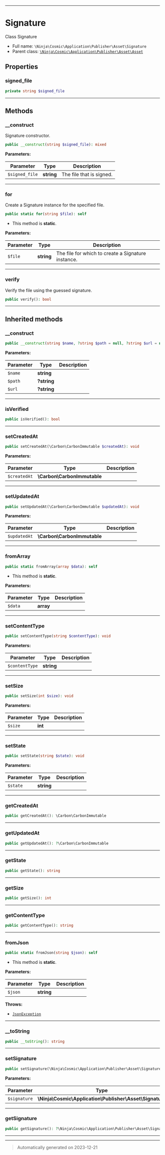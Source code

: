 ***

# Signature

Class Signature



* Full name: `\Ninja\Cosmic\Application\Publisher\Asset\Signature`
* Parent class: [`\Ninja\Cosmic\Application\Publisher\Asset\Asset`](./Asset.md)



## Properties


### signed_file



```php
private string $signed_file
```






***

## Methods


### __construct

Signature constructor.

```php
public __construct(string $signed_file): mixed
```








**Parameters:**

| Parameter | Type | Description |
|-----------|------|-------------|
| `$signed_file` | **string** | The file that is signed. |





***

### for

Create a Signature instance for the specified file.

```php
public static for(string $file): self
```



* This method is **static**.




**Parameters:**

| Parameter | Type | Description |
|-----------|------|-------------|
| `$file` | **string** | The file for which to create a Signature instance. |





***

### verify

Verify the file using the guessed signature.

```php
public verify(): bool
```












***


## Inherited methods


### __construct



```php
public __construct(string $name, ?string $path = null, ?string $url = null): mixed
```








**Parameters:**

| Parameter | Type | Description |
|-----------|------|-------------|
| `$name` | **string** |  |
| `$path` | **?string** |  |
| `$url` | **?string** |  |





***

### isVerified



```php
public isVerified(): bool
```












***

### setCreatedAt



```php
public setCreatedAt(\Carbon\CarbonImmutable $createdAt): void
```








**Parameters:**

| Parameter | Type | Description |
|-----------|------|-------------|
| `$createdAt` | **\Carbon\CarbonImmutable** |  |





***

### setUpdatedAt



```php
public setUpdatedAt(\Carbon\CarbonImmutable $updatedAt): void
```








**Parameters:**

| Parameter | Type | Description |
|-----------|------|-------------|
| `$updatedAt` | **\Carbon\CarbonImmutable** |  |





***

### fromArray



```php
public static fromArray(array $data): self
```



* This method is **static**.




**Parameters:**

| Parameter | Type | Description |
|-----------|------|-------------|
| `$data` | **array** |  |





***

### setContentType



```php
public setContentType(string $contentType): void
```








**Parameters:**

| Parameter | Type | Description |
|-----------|------|-------------|
| `$contentType` | **string** |  |





***

### setSize



```php
public setSize(int $size): void
```








**Parameters:**

| Parameter | Type | Description |
|-----------|------|-------------|
| `$size` | **int** |  |





***

### setState



```php
public setState(string $state): void
```








**Parameters:**

| Parameter | Type | Description |
|-----------|------|-------------|
| `$state` | **string** |  |





***

### getCreatedAt



```php
public getCreatedAt(): \Carbon\CarbonImmutable
```












***

### getUpdatedAt



```php
public getUpdatedAt(): ?\Carbon\CarbonImmutable
```












***

### getState



```php
public getState(): string
```












***

### getSize



```php
public getSize(): int
```












***

### getContentType



```php
public getContentType(): string
```












***

### fromJson



```php
public static fromJson(string $json): self
```



* This method is **static**.




**Parameters:**

| Parameter | Type | Description |
|-----------|------|-------------|
| `$json` | **string** |  |




**Throws:**

- [`JsonException`](../../../../../JsonException.md)



***

### __toString



```php
public __toString(): string
```












***

### setSignature



```php
public setSignature(\Ninja\Cosmic\Application\Publisher\Asset\Signature $signature): self
```








**Parameters:**

| Parameter | Type | Description |
|-----------|------|-------------|
| `$signature` | **\Ninja\Cosmic\Application\Publisher\Asset\Signature** |  |





***

### getSignature



```php
public getSignature(): ?\Ninja\Cosmic\Application\Publisher\Asset\Signature
```












***


***
> Automatically generated on 2023-12-21
